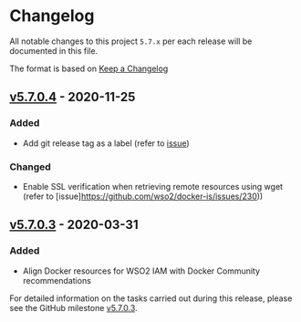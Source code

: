 # Changelog
All notable changes to this project `5.7.x` per each release will be documented in this file.

The format is based on [Keep a Changelog](https://keepachangelog.com/en/1.0.0/)

## [v5.7.0.4] - 2020-11-25

### Added
- Add git release tag as a label (refer to [issue](https://github.com/wso2/docker-is/issues/231))

### Changed
- Enable SSL verification when retrieving remote resources using wget (refer to [issue]https://github.com/wso2/docker-is/issues/230))

## [v5.7.0.3] - 2020-03-31

### Added
- Align Docker resources for WSO2 IAM with Docker Community recommendations

For detailed information on the tasks carried out during this release, please see the GitHub milestone
[v5.7.0.3](https://github.com/wso2/docker-is/milestone/11).

[v5.7.0.3]: https://github.com/wso2/docker-apim/compare/v5.7.0.2...v5.7.0.3
[v5.7.0.4]: https://github.com/wso2/docker-apim/compare/v5.7.0.3...v5.7.0.4
